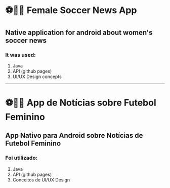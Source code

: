 # ⚽🏃‍♀️ Female Soccer News App
## Native application for android about women's soccer news
### It was used:
1. Java
1. API (github pages)
1. UI/UX Design concepts
---
# ⚽🏃‍♀️ App de Notícias sobre Futebol Feminino
## App Nativo para Android sobre Notícias de Futebol Feminino
### Foi utilizado:
1. Java
1. API (github pages)
1. Conceitos de UI/UX Design
